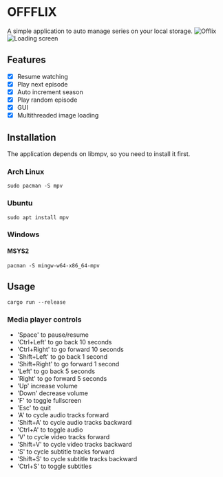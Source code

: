 # OFFFLIX

A simple application to auto manage series on your local storage.
![Offlix](https://user-images.githubusercontent.com/64161204/215824616-97705990-09f2-4fac-b32d-e2ffcd8e35eb.jpg)
![Loading screen](https://user-images.githubusercontent.com/64161204/216486171-f54d93b7-83d5-4870-915e-4ff8e307ba6a.jpg)

## Features

- [x] Resume watching
- [x] Play next episode
- [x] Auto increment season
- [x] Play random episode
- [x] GUI
- [x] Multithreaded image loading

## Installation
The application depends on libmpv, so you need to install it first.

### Arch Linux
```
sudo pacman -S mpv
```

### Ubuntu
```
sudo apt install mpv
```
### Windows

#### MSYS2
```
pacman -S mingw-w64-x86_64-mpv
```


## Usage

```
cargo run --release
```

### Media player controls

- 'Space' to pause/resume
- 'Ctrl+Left' to go back 10 seconds
- 'Ctrl+Right' to go forward 10 seconds
- 'Shift+Left' to go back 1 second
- 'Shift+Right' to go forward 1 second
- 'Left' to go back 5 seconds
- 'Right' to go forward 5 seconds
- 'Up' increase volume
- 'Down' decrease volume
- 'F' to toggle fullscreen
- 'Esc' to quit
- 'A' to cycle audio tracks forward
- 'Shift+A' to cycle audio tracks backward
- 'Ctrl+A' to toggle audio
- 'V' to cycle video tracks forward
- 'Shift+V' to cycle video tracks backward
- 'S' to cycle subtitle tracks forward
- 'Shift+S' to cycle subtitle tracks backward
- 'Ctrl+S' to toggle subtitles
